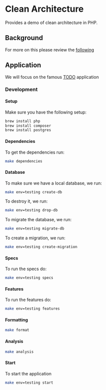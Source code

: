 # Clean Architecture

Provides a demo of clean architecture in PHP.

## Background

For more on this please review the [following](https://blog.cleancoder.com/uncle-bob/2012/08/13/the-clean-architecture.html)

## Application

We will focus on the famous [TODO](https://github.com/tastejs/todomvc/blob/master/app-spec.md) application

### Development

#### Setup

Make sure you have the following setup:

```sh
brew install php
brew install composer
brew install postgres
```

#### Dependencies

To get the dependencies run:

```sh
make dependencies
```

#### Database

To make sure we have a local database, we run:

```sh
make env=testing create-db
```

To destroy it, we run:

```sh
make env=testing drop-db
```

To migrate the database, we run:

```sh
make env=testing migrate-db
```

To create a migration, we run:

```sh
make env=testing create-migration
```

#### Specs

To run the specs do:

```sh
make env=testing specs
```

#### Features

To run the features do:

```sh
make env=testing features
```

#### Formatting

```sh
make format
```

#### Analysis

```sh
make analysis
```

#### Start

To start the application

```sh
make env=testing start
```
